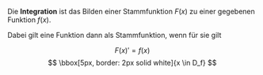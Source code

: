 Die **Integration** ist das Bilden einer Stammfunktion $F(x)$ zu einer gegebenen Funktion $f(x)$.

Dabei gilt eine Funktion dann als Stammfunktion, wenn für sie gilt

$$
F(x)' = f(x)
$$
$$
\bbox[5px, border: 2px solid white]{x \in D_f}
$$